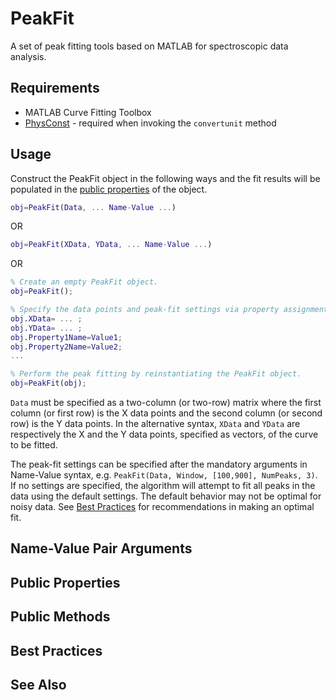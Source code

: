 # PeakFit
A set of peak fitting tools based on MATLAB for spectroscopic data analysis.

## Requirements
* MATLAB Curve Fitting Toolbox
* [PhysConst](https://github.com/heriantolim/PhysConst) - required when invoking the `convertunit` method


## Usage
Construct the PeakFit object in the following ways and the fit results will be populated in the [public properties](https://github.com/heriantolim/PeakFit#public-properties) of the object.

```MATLAB
obj=PeakFit(Data, ... Name-Value ...)
```

OR

```MATLAB
obj=PeakFit(XData, YData, ... Name-Value ...)
```

OR

```MATLAB
% Create an empty PeakFit object.
obj=PeakFit();

% Specify the data points and peak-fit settings via property assignments. 
obj.XData= ... ;
obj.YData= ... ;
obj.Property1Name=Value1;
obj.Property2Name=Value2;
...

% Perform the peak fitting by reinstantiating the PeakFit object.
obj=PeakFit(obj);
```

`Data` must be specified as a two-column (or two-row) matrix where the first column (or first row) is the X data points and the second column (or second row) is the Y data points. In the alternative syntax, `XData` and `YData` are respectively the X and the Y data points, specified as vectors, of the curve to be fitted.

The peak-fit settings can be specified after the mandatory arguments in Name-Value syntax, e.g. `PeakFit(Data, Window, [100,900], NumPeaks, 3)`. If no settings are specified, the algorithm will attempt to fit all peaks in the data using the default settings. The default behavior may not be optimal for noisy data. See [Best Practices](https://github.com/heriantolim/PeakFit#best-practices) for recommendations in making an optimal fit.

## Name-Value Pair Arguments


## Public Properties

## Public Methods

## Best Practices

## See Also


